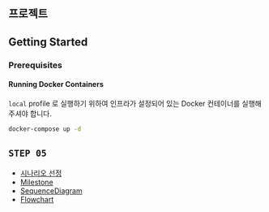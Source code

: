 ## 프로젝트

## Getting Started

### Prerequisites

#### Running Docker Containers

`local` profile 로 실행하기 위하여 인프라가 설정되어 있는 Docker 컨테이너를 실행해주셔야 합니다.

```bash
docker-compose up -d
```

## `STEP 05`
- [시나리오 선정](.docs/Scenario.md)
- [Milestone](.docs/Milestone.md)
- [SequenceDiagram](.docs/SequenceDiagram.md)
- [Flowchart](.docs/Flowchart.md)